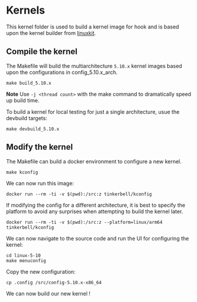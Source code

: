 # Kernels

This kernel folder is used to build a kernel image for hook and is based upon the kernel builder from [linuxkit](https://github.com/linuxkit/linuxkit).

## Compile the kernel

The Makefile will build the multiarchitecture `5.10.x` kernel images based upon the configurations in config_5.10.x_arch.

```
make build_5.10.x
```

**Note** Use `-j <thread count>` with the make command to dramatically speed up build time.

To build a kernel for local testing for just a single architecture, usue the devbuild targets:

```
make devbuild_5.10.x
```

## Modify the kernel

The Makefile can build a docker environment to configure a new kernel.

```
make kconfig
```

We can now run this image:

```
docker run --rm -ti -v $(pwd):/src:z tinkerbell/kconfig
```

If modifying the config for a different architecture, it is best to specify the platform to
avoid any surprises when attempting to build the kernel later.

```
docker run --rm -ti -v $(pwd):/src:z --platform=linux/arm64 tinkerbell/kconfig
```

We can now navigate to the source code and run the UI for configuring the kernel:

```
cd linux-5-10
make menuconfig
```

Copy the new configuration:

```
cp .config /src/config-5.10.x-x86_64
```

We can now build our new kernel !

